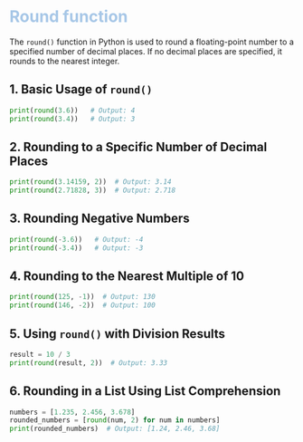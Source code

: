 # <span style="color:#A7C7E7;">Round function</span>

The `round()` function in Python is used to round a floating-point number to a specified number of decimal places. If no decimal places are specified, it rounds to the nearest integer.

## **1. Basic Usage of `round()`**
```python
print(round(3.6))   # Output: 4
print(round(3.4))   # Output: 3
```

## **2. Rounding to a Specific Number of Decimal Places**
```python
print(round(3.14159, 2))  # Output: 3.14
print(round(2.71828, 3))  # Output: 2.718
```

## **3. Rounding Negative Numbers**
```python
print(round(-3.6))   # Output: -4
print(round(-3.4))   # Output: -3
```

## **4. Rounding to the Nearest Multiple of 10**
```python
print(round(125, -1))  # Output: 130
print(round(146, -2))  # Output: 100
```

## **5. Using `round()` with Division Results**
```python
result = 10 / 3
print(round(result, 2))  # Output: 3.33
```

## **6. Rounding in a List Using List Comprehension**
```python
numbers = [1.235, 2.456, 3.678]
rounded_numbers = [round(num, 2) for num in numbers]
print(rounded_numbers)  # Output: [1.24, 2.46, 3.68]
```